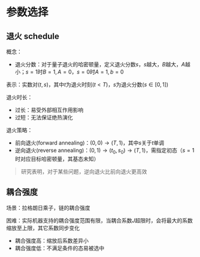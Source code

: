 # 参数选择

## 退火 schedule
概念：

+ 退火分数：对于量子退火的哈密顿量，定义退火分数$s$，$s$越大，$B$越大，$A$越小；$s=1$时$B=1,A=0$，$s=0$时$A=1,b=0$

表示：实数对$(t,s)$，其中$t$为退火时刻$(t<T)$，$s$为退火分数$(s\in[0,1])$

退火时长：

+ 过长：易受外部相互作用影响
+ 过短：无法保证绝热演化

退火策略：

+ 前向退火(forward annealing)：$(0,0)\to(T,1)$，其中$s$关于$t$单调
+ 逆向退火(reverse annealing)：$(0,1)\to(t_0,s_0)\to(T,1)$，需指定初态（$s=1$时对应目标哈密顿量，其基态未知）
> 研究表明，对于某些问题，逆向退火比前向退火更高效

## 耦合强度
场景：拉格朗日乘子，链的耦合强度

困难：实际机器支持的耦合强度范围有限，当耦合系数$J$超限时，会将最大的系数缩放至上限，其它系数同步变化

+ 耦合强度高：缩放后系数差异小
+ 耦合强度低：不满足条件的态易被选中
